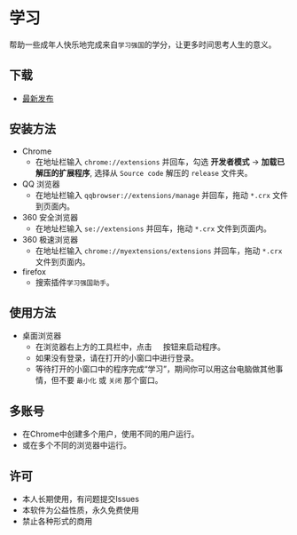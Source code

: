 # 学习
帮助一些成年人快乐地完成来自`学习强国`的学分，让更多时间思考人生的意义。

## 下载
* [最新发布](https://github.com/ttglad/learning/tree/master/release)

## 安装方法
* Chrome
  * 在地址栏输入 `chrome://extensions` 并回车，勾选 **开发者模式** -> **加载已解压的扩展程序**, 选择从 `Source code` 解压的 `release` 文件夹。
* QQ 浏览器
    * 在地址栏输入 `qqbrowser://extensions/manage` 并回车，拖动 `*.crx` 文件到页面内。
* 360 安全浏览器
    * 在地址栏输入 `se://extensions` 并回车，拖动 `*.crx` 文件到页面内。
* 360 极速浏览器
    * 在地址栏输入 `chrome://myextensions/extensions` 并回车，拖动 `*.crx` 文件到页面内。
* firefox   
    * 搜索插件`学习强国助手`。

## 使用方法
* 桌面浏览器
  * 在浏览器右上方的工具栏中，点击 <img src="https://github.com/ttglad/learning/blob/master/release/img/favicon.png" height="16" width="16" />按钮来启动程序。
  * 如果没有登录，请在打开的小窗口中进行登录。
  * 等待打开的小窗口中的程序完成“学习”，期间你可以用这台电脑做其他事情，但不要 `最小化` 或 `关闭` 那个窗口。

## 多账号
* 在Chrome中创建多个用户，使用不同的用户运行。
* 或在多个不同的浏览器中运行。

## 许可
* 本人长期使用，有问题提交Issues
* 本软件为公益性质，永久免费使用
* 禁止各种形式的商用
